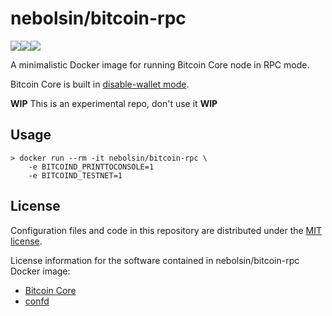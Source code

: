 nebolsin/bitcoin-rpc
====================
[![](https://images.microbadger.com/badges/version/nebolsin/bitcoin-rpc.svg)](https://microbadger.com/images/nebolsin/bitcoin-rpc)[![](https://images.microbadger.com/badges/image/nebolsin/bitcoin-rpc.svg)](https://microbadger.com/images/nebolsin/bitcoin-rpc)[![](https://images.microbadger.com/badges/commit/nebolsin/bitcoin-rpc.svg)](https://microbadger.com/images/nebolsin/bitcoin-rpc)

A minimalistic Docker image for running Bitcoin Core node in RPC mode.

Bitcoin Core is built in [disable-wallet mode](https://github.com/bitcoin/bitcoin/blob/master/doc/build-unix.md#disable-wallet-mode).

**WIP** This is an experimental repo, don't use it **WIP**

Usage
-----

```shell
> docker run --rm -it nebolsin/bitcoin-rpc \
    -e BITCOIND_PRINTTOCONSOLE=1 
    -e BITCOIND_TESTNET=1
```

License
-------

Configuration files and code in this repository are distributed under the
[MIT license](LICENSE).

License information for the software contained in nebolsin/bitcoin-rpc
Docker image:

* [Bitcoin Core](https://github.com/bitcoin/bitcoin/blob/master/COPYING)
* [confd](https://github.com/kelseyhightower/confd/blob/master/LICENSE)
